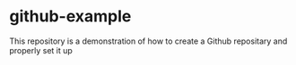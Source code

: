 # github-example
This repository is a demonstration of how to create a Github repositary and properly set it up
